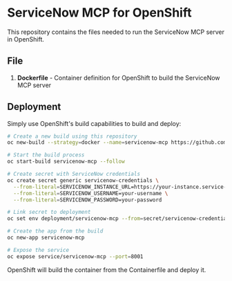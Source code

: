 # ServiceNow MCP for OpenShift

This repository contains the files needed to run the ServiceNow MCP server in OpenShift.

## File

1. **Dockerfile** - Container definition for OpenShift to build the ServiceNow MCP server

## Deployment

Simply use OpenShift's build capabilities to build and deploy:

```bash
# Create a new build using this repository
oc new-build --strategy=docker --name=servicenow-mcp https://github.com/rlopez133/servicenow-mcp.git

# Start the build process
oc start-build servicenow-mcp --follow

# Create secret with ServiceNow credentials
oc create secret generic servicenow-credentials \
  --from-literal=SERVICENOW_INSTANCE_URL=https://your-instance.service-now.com/ \
  --from-literal=SERVICENOW_USERNAME=your-username \
  --from-literal=SERVICENOW_PASSWORD=your-password

# Link secret to deployment
oc set env deployment/servicenow-mcp --from=secret/servicenow-credentials

# Create the app from the build
oc new-app servicenow-mcp

# Expose the service
oc expose service/servicenow-mcp --port=8001
```

OpenShift will build the container from the Containerfile and deploy it.
